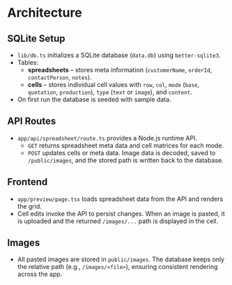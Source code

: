 # Architecture

## SQLite Setup
- `lib/db.ts` initializes a SQLite database (`data.db`) using `better-sqlite3`.
- Tables:
  - **spreadsheets** – stores meta information (`customerName`, `orderId`, `contactPerson`, `notes`).
  - **cells** – stores individual cell values with `row`, `col`, `mode` (`base`, `quotation`, `production`), `type` (`text` or `image`), and `content`.
- On first run the database is seeded with sample data.

## API Routes
- `app/api/spreadsheet/route.ts` provides a Node.js runtime API.
  - `GET` returns spreadsheet meta data and cell matrices for each mode.
  - `POST` updates cells or meta data. Image data is decoded, saved to `/public/images`, and the stored path is written back to the database.

## Frontend
- `app/preview/page.tsx` loads spreadsheet data from the API and renders the grid.
- Cell edits invoke the API to persist changes. When an image is pasted, it is uploaded and the returned `/images/...` path is displayed in the cell.

## Images
- All pasted images are stored in `public/images`. The database keeps only the relative path (e.g., `/images/<file>`), ensuring consistent rendering across the app.
